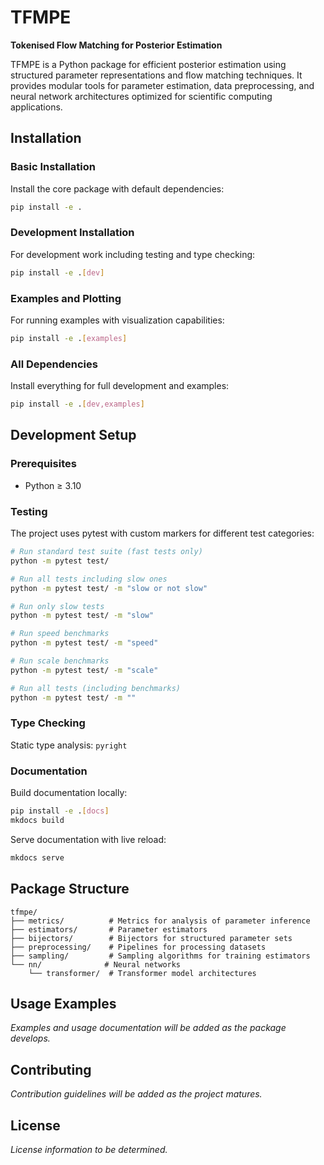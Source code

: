 # TFMPE

**Tokenised Flow Matching for Posterior Estimation**

TFMPE is a Python package for efficient posterior estimation using structured parameter representations and flow matching techniques. It provides modular tools for parameter estimation, data preprocessing, and neural network architectures optimized for scientific computing applications.

## Installation

### Basic Installation

Install the core package with default dependencies:

```bash
pip install -e .
```

### Development Installation

For development work including testing and type checking:

```bash
pip install -e .[dev]
```

### Examples and Plotting

For running examples with visualization capabilities:

```bash
pip install -e .[examples]
```

### All Dependencies

Install everything for full development and examples:

```bash
pip install -e .[dev,examples]
```

## Development Setup

### Prerequisites

- Python ≥ 3.10

### Testing

The project uses pytest with custom markers for different test categories:

```bash
# Run standard test suite (fast tests only)
python -m pytest test/

# Run all tests including slow ones
python -m pytest test/ -m "slow or not slow"

# Run only slow tests
python -m pytest test/ -m "slow"

# Run speed benchmarks
python -m pytest test/ -m "speed"

# Run scale benchmarks
python -m pytest test/ -m "scale"

# Run all tests (including benchmarks)
python -m pytest test/ -m ""
```

### Type Checking

Static type analysis: `pyright`

### Documentation

Build documentation locally:

```bash
pip install -e .[docs]
mkdocs build
```

Serve documentation with live reload:

```bash
mkdocs serve
```

## Package Structure

```
tfmpe/
├── metrics/          # Metrics for analysis of parameter inference
├── estimators/       # Parameter estimators
├── bijectors/        # Bijectors for structured parameter sets
├── preprocessing/    # Pipelines for processing datasets
├── sampling/         # Sampling algorithms for training estimators
└── nn/              # Neural networks
    └── transformer/  # Transformer model architectures
```

## Usage Examples

*Examples and usage documentation will be added as the package develops.*

## Contributing

*Contribution guidelines will be added as the project matures.*

## License

*License information to be determined.*